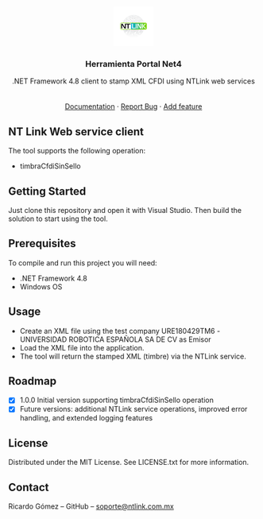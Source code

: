 <br />
<div align="center">
  <a href="https://ntlink.com.mx](https://github.com/NTlink/ntlink-ws-sdk/blob/master/logo.png">
    <img src="logo.png" alt="Logo" width="80" height="80">
  </a>

<h3 align="center">Herramienta Portal Net4</h3>

  <p align="center">
    .NET Framework 4.8 client to stamp XML CFDI using NTLink web services
    <br />
    <br />
    <br />
    <a href="https://ntlink.com.mx">Documentation</a>
    ·
    <a href="https://github.com/NTlink/ntlink-ws-sdk/issues">Report Bug</a>
    ·
    <a href="https://github.com/NTlink/ntlink-ws-sdk/issues">Add feature</a>
  </p>

</div>


## NT Link Web service client

The tool supports the following operation:

* timbraCfdiSinSello

## Getting Started

Just clone this repository and open it with Visual Studio. Then build the solution to start using the tool.

## Prerequisites

To compile and run this project you will need:

* .NET Framework 4.8
* Windows OS

## Usage

* Create an XML file using the test company URE180429TM6 -UNIVERSIDAD ROBOTICA ESPAÑOLA SA DE CV as Emisor
* Load the XML file into the application.
* The tool will return the stamped XML (timbre) via the NTLink service.

## Roadmap

- [x] 1.0.0 Initial version supporting timbraCfdiSinSello operation
- [x] Future versions: additional NTLink service operations, improved error handling, and extended logging features

## License

Distributed under the MIT License. See LICENSE.txt for more information.

## Contact

Ricardo Gómez – GitHub – soporte@ntlink.com.mx
